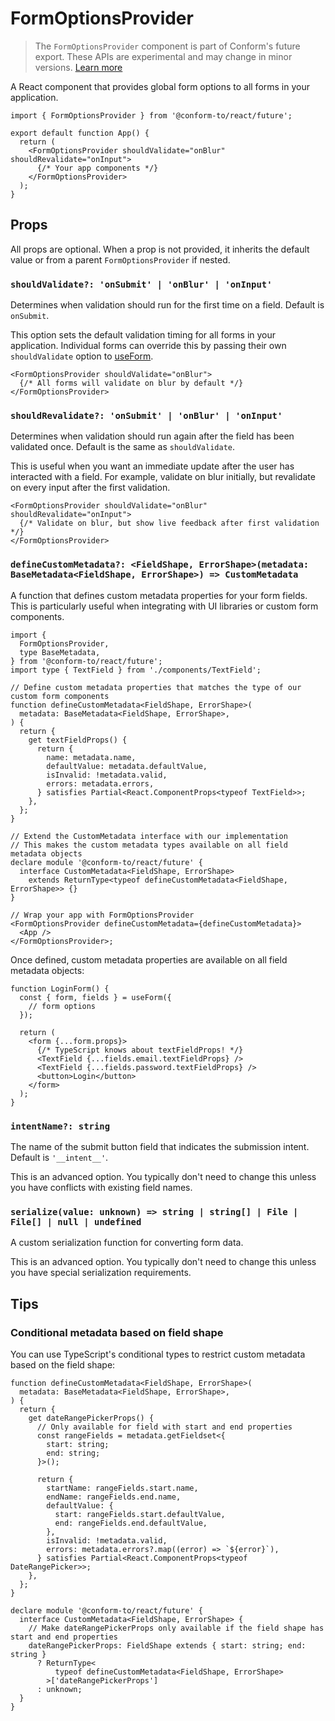 # FormOptionsProvider

> The `FormOptionsProvider` component is part of Conform's future export. These APIs are experimental and may change in minor versions. [Learn more](https://github.com/edmundhung/conform/discussions/954)

A React component that provides global form options to all forms in your application.

```tsx
import { FormOptionsProvider } from '@conform-to/react/future';

export default function App() {
  return (
    <FormOptionsProvider shouldValidate="onBlur" shouldRevalidate="onInput">
      {/* Your app components */}
    </FormOptionsProvider>
  );
}
```

## Props

All props are optional. When a prop is not provided, it inherits the default value or from a parent `FormOptionsProvider` if nested.

### `shouldValidate?: 'onSubmit' | 'onBlur' | 'onInput'`

Determines when validation should run for the first time on a field. Default is `onSubmit`.

This option sets the default validation timing for all forms in your application. Individual forms can override this by passing their own `shouldValidate` option to [useForm](./useForm.md).

```tsx
<FormOptionsProvider shouldValidate="onBlur">
  {/* All forms will validate on blur by default */}
</FormOptionsProvider>
```

### `shouldRevalidate?: 'onSubmit' | 'onBlur' | 'onInput'`

Determines when validation should run again after the field has been validated once. Default is the same as `shouldValidate`.

This is useful when you want an immediate update after the user has interacted with a field. For example, validate on blur initially, but revalidate on every input after the first validation.

```tsx
<FormOptionsProvider shouldValidate="onBlur" shouldRevalidate="onInput">
  {/* Validate on blur, but show live feedback after first validation */}
</FormOptionsProvider>
```

### `defineCustomMetadata?: <FieldShape, ErrorShape>(metadata: BaseMetadata<FieldShape, ErrorShape>) => CustomMetadata`

A function that defines custom metadata properties for your form fields. This is particularly useful when integrating with UI libraries or custom form components.

```tsx
import {
  FormOptionsProvider,
  type BaseMetadata,
} from '@conform-to/react/future';
import type { TextField } from './components/TextField';

// Define custom metadata properties that matches the type of our custom form components
function defineCustomMetadata<FieldShape, ErrorShape>(
  metadata: BaseMetadata<FieldShape, ErrorShape>,
) {
  return {
    get textFieldProps() {
      return {
        name: metadata.name,
        defaultValue: metadata.defaultValue,
        isInvalid: !metadata.valid,
        errors: metadata.errors,
      } satisfies Partial<React.ComponentProps<typeof TextField>>;
    },
  };
}

// Extend the CustomMetadata interface with our implementation
// This makes the custom metadata types available on all field metadata objects
declare module '@conform-to/react/future' {
  interface CustomMetadata<FieldShape, ErrorShape>
    extends ReturnType<typeof defineCustomMetadata<FieldShape, ErrorShape>> {}
}

// Wrap your app with FormOptionsProvider
<FormOptionsProvider defineCustomMetadata={defineCustomMetadata}>
  <App />
</FormOptionsProvider>;
```

Once defined, custom metadata properties are available on all field metadata objects:

```tsx
function LoginForm() {
  const { form, fields } = useForm({
    // form options
  });

  return (
    <form {...form.props}>
      {/* TypeScript knows about textFieldProps! */}
      <TextField {...fields.email.textFieldProps} />
      <TextField {...fields.password.textFieldProps} />
      <button>Login</button>
    </form>
  );
}
```

### `intentName?: string`

The name of the submit button field that indicates the submission intent. Default is `'__intent__'`.

This is an advanced option. You typically don't need to change this unless you have conflicts with existing field names.

### `serialize(value: unknown) => string | string[] | File | File[] | null | undefined`

A custom serialization function for converting form data.

This is an advanced option. You typically don't need to change this unless you have special serialization requirements.

## Tips

### Conditional metadata based on field shape

You can use TypeScript's conditional types to restrict custom metadata based on the field shape:

```tsx
function defineCustomMetadata<FieldShape, ErrorShape>(
  metadata: BaseMetadata<FieldShape, ErrorShape>,
) {
  return {
    get dateRangePickerProps() {
      // Only available for field with start and end properties
      const rangeFields = metadata.getFieldset<{
        start: string;
        end: string;
      }>();

      return {
        startName: rangeFields.start.name,
        endName: rangeFields.end.name,
        defaultValue: {
          start: rangeFields.start.defaultValue,
          end: rangeFields.end.defaultValue,
        },
        isInvalid: !metadata.valid,
        errors: metadata.errors?.map((error) => `${error}`),
      } satisfies Partial<React.ComponentProps<typeof DateRangePicker>>;
    },
  };
}

declare module '@conform-to/react/future' {
  interface CustomMetadata<FieldShape, ErrorShape> {
    // Make dateRangePickerProps only available if the field shape has start and end properties
    dateRangePickerProps: FieldShape extends { start: string; end: string }
      ? ReturnType<
          typeof defineCustomMetadata<FieldShape, ErrorShape>
        >['dateRangePickerProps']
      : unknown;
  }
}
```
